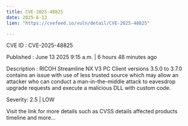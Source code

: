 ```yaml
---
title: CVE-2025-48825
date: 2025-6-13
lien: "https://cvefeed.io/vuln/detail/CVE-2025-48825"

---
```


CVE ID : CVE-2025-48825

Published :  June 13
2025
9:15 a.m. | 6 hours
48 minutes ago

Description : RICOH Streamline NX V3 PC Client versions 3.5.0 to 3.7.0 contains an issue with use of less trusted source
which may allow an attacker who can conduct a man-in-the-middle attack to eavesdrop upgrade requests and execute a malicious DLL with custom code.

Severity: 2.5 | LOW

Visit the link for more details
such as CVSS details
affected products
timeline
and more...
